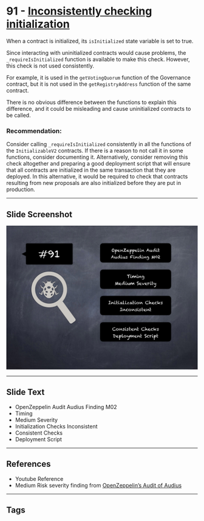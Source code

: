 
# 91 - [Inconsistently checking initialization](./Inconsistently%20checking%20initialization.md)

When a contract is initialized, its `isInitialized` state variable is set to true. 

Since interacting with uninitialized contracts would cause problems, the `_requireIsInitialized` function is available to make this check. However, this check is not used consistently. 

For example, it is used in the `getVotingQuorum` function of the Governance contract, but it is not used in the `getRegistryAddress` function of the same contract. 

There is no obvious difference between the functions to explain this difference, and it could be misleading and cause uninitialized contracts to be called.

### Recommendation:
Consider calling `_requireIsInitialized` consistently in all the functions of the `InitializableV2` contracts. If there is a reason to not call it in some functions, consider documenting it. Alternatively, consider removing this check altogether and preparing a good deployment script that will ensure that all contracts are initialized in the same transaction that they are deployed. In this alternative, it would be required to check that contracts resulting from new proposals are also initialized before they are put in production.
___
## Slide Screenshot
![091.png](../../images/7.%20Audit%20Findings%20101/091.png)
___
## Slide Text
- OpenZeppelin Audit Audius Finding M02
- Timing
- Medium Severity
- Initialization Checks Inconsistent
- Consistent Checks
- Deployment Script
___
## References
- Youtube Reference
- Medium Risk severity finding from [OpenZeppelin’s Audit of Audius](https://blog.openzeppelin.com/audius-contracts-audit/#medium)
___
## Tags
